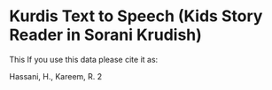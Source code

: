 # Kurdis Text to Speech (Kids Story Reader in Sorani Krudish)

This
If you use this data please cite it as:

Hassani, H., Kareem, R. 2
